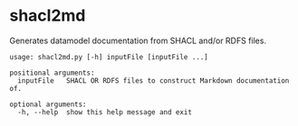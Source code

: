 # shacl2md
Generates datamodel documentation from SHACL and/or RDFS files.


```
usage: shacl2md.py [-h] inputFile [inputFile ...]

positional arguments:
  inputFile   SHACL OR RDFS files to construct Markdown documentation of.

optional arguments:
  -h, --help  show this help message and exit
```